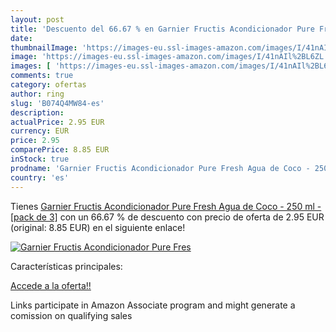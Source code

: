 ```yaml
---
layout: post
title: 'Descuento del 66.67 % en Garnier Fructis Acondicionador Pure Fres'
date: 
thumbnailImage: 'https://images-eu.ssl-images-amazon.com/images/I/41nAIl%2BL6ZL._SL200_.jpg'
image: 'https://images-eu.ssl-images-amazon.com/images/I/41nAIl%2BL6ZL._SL200_.jpg'
images: [ 'https://images-eu.ssl-images-amazon.com/images/I/41nAIl%2BL6ZL._SL200_.jpg' ]
comments: true
category: ofertas
author: ring
slug: 'B074Q4MW84-es'
description:
actualPrice: 2.95 EUR
currency: EUR
price: 2.95
comparePrice: 8.85 EUR
inStock: true
prodname: 'Garnier Fructis Acondicionador Pure Fresh Agua de Coco - 250 ml - [pack de 3]'
country: 'es'
---
```


Tienes [Garnier Fructis Acondicionador Pure Fresh Agua de Coco - 250 ml - [pack de 3]](https://www.amazon.es/dp/B074Q4MW84/?tag=tolees-21) con un 66.67 % de descuento con precio de oferta de 2.95 EUR (original: 8.85 EUR) en el siguiente enlace!

[![Garnier Fructis Acondicionador Pure Fres](https://images-eu.ssl-images-amazon.com/images/I/41nAIl%2BL6ZL._SL200_.jpg)](https://www.amazon.es/dp/B074Q4MW84/?tag=tolees-21)

Características principales:


[Accede a la oferta!!](https://www.amazon.es/dp/B074Q4MW84/?tag=tolees-21)

Links participate in Amazon Associate program and might generate a comission on qualifying sales



